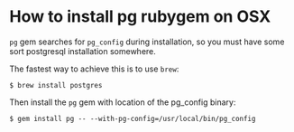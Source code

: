 # How to install pg rubygem on OSX

`pg` gem searches for `pg_config` during installation, so you must have some sort
postgresql installation somewhere.

The fastest way to achieve this is to use `brew`:

    $ brew install postgres

Then install the `pg` gem with location of the pg_config binary:

    $ gem install pg -- --with-pg-config=/usr/local/bin/pg_config

